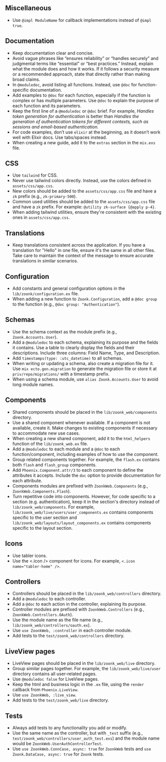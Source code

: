 ## Miscellaneous

- Use `@impl ModuleName` for callback implementations instead of `@impl true`.

## Documentation

- Keep documentation clear and concise.
- Avoid vague phrases like “ensures reliability” or “handles securely” and judgmental terms like “essential” or “best practices.” Instead, explain what the module does and how it works. If it follows a security measure or a recommended approach, state that directly rather than making broad claims.
- In `@moduledoc`, avoid listing all functions. Instead, use `@doc` for function-specific documentation.
- Add examples to `@doc` for each function, especially if the function is complex or has multiple parameters. Use `@doc` to explain the purpose of each function and its parameters.
- Keep the first line of a `@moduledoc` or `@doc` brief. For example, _Handles token generation for authentication_ is better than _Handles the generation of authentication tokens for different contexts, such as sessions and email-based authentication._
- For code examples, don’t use `elixir` at the beginning, as it doesn’t work well with Elixir docs. Use tabs/spaces instead.
- When creating a new guide, add it to the `extras` section in the `mix.exs` file.

## CSS

- Use `tailwind` for CSS.
- Never use tailwind colors directly. Instead, use the colors defined in `assets/css/app.css`.
- New colors should be added to the `assets/css/app.css` file and have a `zk` prefix (e.g., `zk-primary-500`).
- Common used utilities should be added to the `assets/css/app.css` file and have a `zk` prefix. For example: `@utility zk-surface {@apply p-4}`.
- When adding tailwind utilities, ensure they're consistent with the existing ones in `assets/css/app.css`.

## Translations

- Keep translations consistent across the application. If you have a translation for "Hello" in one file, ensure it's the same in all other files. Take care to maintain the context of the message to ensure accurate translations in similar scenarios.

## Configuration

- Add constants and general configuration options in the `lib/zoonk/configuration.ex` file.
- When adding a new function to `Zoonk.Configuration`, add a `@doc group` to the function (e.g., `@doc group: "Authentication"`).

## Schemas

- Use the schema context as the module prefix (e.g., `Zoonk.Accounts.User`).
- Add a `@moduledoc` to each schema, explaining its purpose and the fields it contains. Use a table to clearly display the fields and their descriptions. Include three columns: Field Name, Type, and Description.
- Add `timestamps(type: :utc_datetime)` to all schemas.
- When writing or updating a schema, also create a migration file for it. Use `mix ecto.gen.migration` to generate the migration file or store it at `priv/repo/migrations/` with a timestamp prefix.
- When using a schema module, use `alias Zoonk.Accounts.User` to avoid long module names.

## Components

- Shared components should be placed in the `lib/zoonk_web/components` directory.
- Use a shared component whenever available. If a component is not available, create it. Make changes to existing components if necessary to accommodate new use cases.
- When creating a new shared component, add it to the `html_helpers` function of the `lib/zoonk_web.ex` file.
- Add a `@moduledoc` to each module and a `@doc` to each function/component, including examples of how to use the component.
- Group related components together. For example, the `flash.ex` contains both `flash` and `flash_group` components.
- Add `Phoenix.Component.attr/3` to each component to define the attributes it accepts. Include the `doc` option to provide documentation for each attribute.
- Components modules are prefixed with `ZoonkWeb.Components` (e.g., `ZoonkWeb.Components.Flash`).
- Turn repetitive code into components. However, for code specific to a section (e.g. authentication), keep it in the section's directory instead of `lib/zoonk_web/components`. For example, `lib/zoonk_web/live/users/user_components.ex` contains components specific to the user section and `lib/zoonk_web/layouts/layout_components.ex` contains components specific to the layout section.

## Icons

- Use tabler icons.
- Use the <.icon /> component for icons. For example, `<.icon name="tabler-home" />`.

## Controllers

- Controllers should be placed in the `lib/zoonk_web/controllers` directory.
- Add a `@moduledoc` to each controller.
- Add a `@doc` to each action in the controller, explaining its purpose.
- Controller modules are prefixed with `ZoonkWeb.Controllers` (e.g., `ZoonkWeb.Controllers.OAuth`).
- Use the module name as the file name (e.g., `lib/zoonk_web/controllers/oauth.ex`).
- Use `use ZoonkWeb, :controller` in each controller module.
- Add tests to the `test/zoonk_web/controllers` directory.

## LiveView pages

- LiveView pages should be placed in the `lib/zoonk_web/live` directory.
- Group similar pages together. For example, the `lib/zoonk_web/live/user` directory contains all user-related pages.
- Use `@moduledoc false` for LiveView pages.
- Keep the html and business logic in the `.ex` file, using the `render` callback from `Phoenix.LiveView`.
- Use `use ZoonkWeb, :live_view`.
- Add tests to the `test/zoonk_web/live` directory.

## Tests

- Always add tests to any functionality you add or modify.
- Use the same name as the controller, but with `_test` suffix (e.g., `test/zoonk_web/controllers/user_auth_test.exs`) and the module name would be `ZoonkWeb.UserAuthControllerTest`.
- Use `use ZoonkWeb.ConnCase, async: true` for `ZoonkWeb` tests and `use Zoonk.DataCase, async: true` for `Zoonk` tests.
